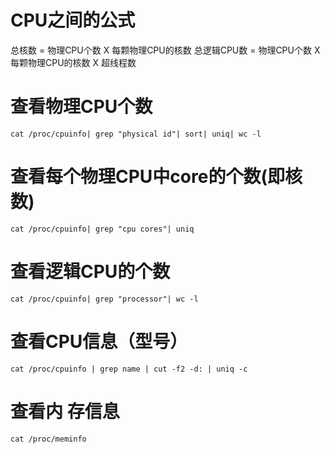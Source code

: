 # CPU之间的公式
总核数 = 物理CPU个数 X 每颗物理CPU的核数 
总逻辑CPU数 = 物理CPU个数 X 每颗物理CPU的核数 X 超线程数

# 查看物理CPU个数
```shell
cat /proc/cpuinfo| grep "physical id"| sort| uniq| wc -l
```
# 查看每个物理CPU中core的个数(即核数)
```shell
cat /proc/cpuinfo| grep "cpu cores"| uniq
```
# 查看逻辑CPU的个数
```shell
cat /proc/cpuinfo| grep "processor"| wc -l
```
# 查看CPU信息（型号）
```shell
cat /proc/cpuinfo | grep name | cut -f2 -d: | uniq -c
```
# 查看内 存信息
```shell
cat /proc/meminfo
```